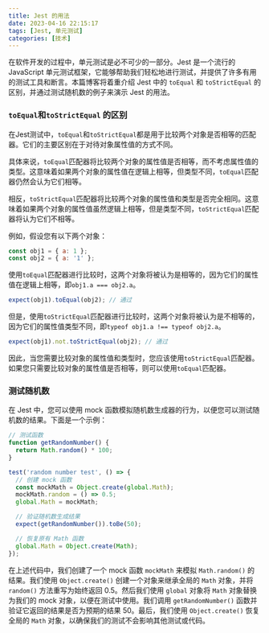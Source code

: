```yaml
---
title: Jest 的用法
date: 2023-04-16 22:15:17
tags: [Jest, 单元测试]
categories: [技术]
---
```


在软件开发的过程中，单元测试是必不可少的一部分。Jest 是一个流行的 JavaScript 单元测试框架，它能够帮助我们轻松地进行测试，并提供了许多有用的测试工具和断言。本篇博客将着重介绍 Jest 中的 `toEqual` 和 `toStrictEqual` 的区别，并通过测试随机数的例子来演示 Jest 的用法。

<!-- more -->

### `toEqual`和`toStrictEqual` 的区别


在Jest测试中，`toEqual`和`toStrictEqual`都是用于比较两个对象是否相等的匹配器。它们的主要区别在于对待对象属性值的方式不同。

具体来说，`toEqual`匹配器将比较两个对象的属性值是否相等，而不考虑属性值的类型。这意味着如果两个对象的属性值在逻辑上相等，但类型不同，`toEqual`匹配器仍然会认为它们相等。

相反，`toStrictEqual`匹配器将比较两个对象的属性值和类型是否完全相同。这意味着如果两个对象的属性值虽然逻辑上相等，但是类型不同，`toStrictEqual`匹配器将认为它们不相等。

例如，假设您有以下两个对象：

```javascript
const obj1 = { a: 1 };
const obj2 = { a: '1' };
```

使用`toEqual`匹配器进行比较时，这两个对象将被认为是相等的，因为它们的属性值在逻辑上相等，即`obj1.a === obj2.a`。

```javascript
expect(obj1).toEqual(obj2); // 通过
```

但是，使用`toStrictEqual`匹配器进行比较时，这两个对象将被认为是不相等的，因为它们的属性值类型不同，即`typeof obj1.a !== typeof obj2.a`。

```javascript
expect(obj1).not.toStrictEqual(obj2); // 通过
```

因此，当您需要比较对象的属性值和类型时，您应该使用`toStrictEqual`匹配器。如果您只需要比较对象的属性值是否相等，则可以使用`toEqual`匹配器。

### 测试随机数
在 Jest 中，您可以使用 mock 函数模拟随机数生成器的行为，以便您可以测试随机数的结果。下面是一个示例：

```javascript
// 测试函数
function getRandomNumber() {
  return Math.random() * 100;
}

test('random number test', () => {
  // 创建 mock 函数
  const mockMath = Object.create(global.Math);
  mockMath.random = () => 0.5;
  global.Math = mockMath;

  // 验证随机数生成结果
  expect(getRandomNumber()).toBe(50);

  // 恢复原有 Math 函数
  global.Math = Object.create(Math);
});
```

在上述代码中，我们创建了一个 mock 函数 `mockMath` 来模拟 `Math.random()` 的结果。我们使用 `Object.create()` 创建一个对象来继承全局的 `Math` 对象，并将 `random()` 方法重写为始终返回 0.5。然后我们使用 `global` 对象将 `Math` 对象替换为我们的 mock 对象，以便在测试中使用。我们调用 `getRandomNumber()` 函数并验证它返回的结果是否为预期的结果 50。最后，我们使用 `Object.create()` 恢复全局的 `Math` 对象，以确保我们的测试不会影响其他测试或代码。
